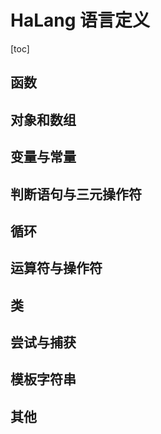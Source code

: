 # HaLang 语言定义

[toc]

## 函数

## 对象和数组

## 变量与常量

## 判断语句与三元操作符

## 循环

## 运算符与操作符

## 类

## 尝试与捕获

## 模板字符串

## 其他
